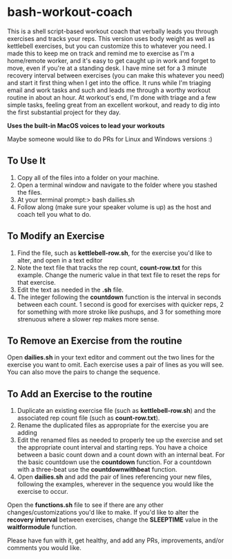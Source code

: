# bash-workout-coach
This is a shell script-based workout coach that verbally leads you through exercises and tracks your reps. This version uses body weight as well as kettlebell exercises, but you can customize this to whatever you need. I made this to keep me on track and remind me to exercise as I'm a home/remote worker, and it's easy to get caught up in work and forget to move, even if you're at a standing desk. I have mine set for a 3 minute recovery interval between exercises (you can make this whatever you need) and start it first thing when I get into the office. It runs while I'm triaging email and work tasks and such and leads me through a worthy workout routine in about an hour. At workout's end, I'm done with triage and a few simple tasks, feeling great from an excellent workout, and ready to dig into the first substantial project for they day.

**Uses the built-in MacOS voices to lead your workouts** 

Maybe someone would like to do PRs for Linux and Windows versions :)

## To Use It
1. Copy all of the files into a folder on your machine.
2. Open a terminal window and navigate to the folder where you stashed the files.
3. At your terminal prompt:> bash dailies.sh
4. Follow along (make sure your speaker volume is up) as the host and coach tell you what to do.

## To Modify an Exercise
1. Find the file, such as **kettlebell-row.sh**, for the exercise you'd like to alter, and open in a text editor
2. Note the text file that tracks the rep count, **count-row.txt** for this example. Change the numeric value in that text file to reset the reps for that exercise.
3. Edit the text as needed in the **.sh** file.
4. The integer following the **countdown** function is the interval in seconds between each count. 1 second is good for exercises with quicker reps, 2 for something with more stroke like pushups, and 3 for something more strenuous where a slower rep makes more sense.

## To Remove an Exercise from the routine
Open **dailies.sh** in your text editor and comment out the two lines for the exercise you want to omit. Each exercise uses a pair of lines as you will see. You can also move the pairs to change the sequence.

## To Add an Exercise to the routine
1. Duplicate an existing exercise file (such as **kettlebell-row.sh**) and the associated rep count file (such as **count-row.txt**).
2. Rename the duplicated files as appropriate for the exercise you are adding
3. Edit the renamed files as needed to properly tee up the exercise and set the appropriate count interval and starting reps. You have a choice between a basic count down and a count down with an internal beat. For the basic countdown use the **countdown** function. For a countdown with a three-beat use the **countdownwithbeat** function.
4. Open **dailies.sh** and add the pair of lines referencing your new files, following the examples, wherever in the sequence you would like the exercise to occur.

Open the **functions.sh** file to see if there are any other changes/customizations you'd like to make. If you'd like to alter the **recovery interval** between exercises, change the **SLEEPTIME** value in the **waitformodule** function.

Please have fun with it, get healthy, and add any PRs, improvements, and/or comments you would like.









